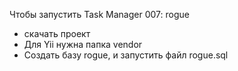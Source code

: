 
Чтобы запустить Task Manager 007: rogue
- скачать проект
- Для Yii нужна папка vendor
- Создать базу rogue, и запустить файл rogue.sql
